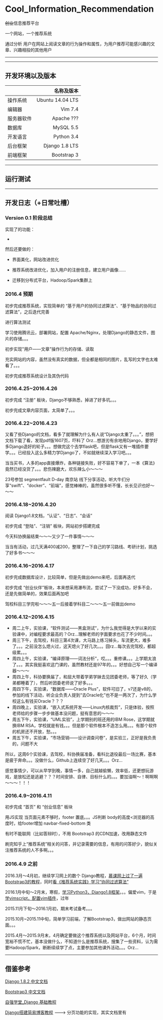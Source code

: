 # Cool_Information_Recommendation

<s>创业</s>信息推荐平台

一个网站，一个推荐系统

通过分析 用户在网站上阅读文章的行为操作和属性，为用户推荐可能感兴趣的文章、兴趣相投的其他用户


---

---

## 开发环境以及版本

||名称及版本|
|:---|---:|
|操作系统|Ubuntu 14.04 LTS|
|编辑器|Vim 7.4|
|服务器软件|Apache ???|
|数据库|MySQL 5.5|
|开发语言|Python 3.4|
|后台框架|Django 1.8 LTS|
|前端框架|Bootstrap 3|

---

## 运行测试

---

## 开发日志（+日常吐槽）

### Version 0.1 阶段总结

实现了的功能：

- 

然后还要做的：

- 界面美化，网站改进优化

- 推荐系统改进优化，加入用户的注册信息，建立用户画像……

- 迁移到分布式平台，Hadoop/Spark集群上

### 2016.4 预期

初步完成推荐系统，实现简单的 “基于用户的协同过滤算法”、“基于物品的协同过滤算法”，之后迭代完善

进行算法测试

学习使用腾讯云，部署网站，配置 Apache/Nginx，处理Django的静态文件，图片的存储。。。

初步实现"用户——文章"操作行为的存储、读取

充实网站的内容，虽然没有真实的数据，但全都是相同的图片，乱写的文字也太难看了。。。

初步完成推荐系统设计及其伪代码

### 2016.4.25~2016.4.26

初步完成 “注册” 板块，Django不够熟悉，掉进了好多坑。。。

初步完成文章内容页面，太简单了。。。

### 2016.4.22~2016.4.23

又看了些Django的文档，看多了就理解为什么有人说“Django太重了。。。”，想把文档下载了看，发现pdf版1607页，吓料了 Orz...想游刃有余地用Django，要学好多Django造好的轮子。。。想做完这个去学flask吧，但是flask又有一堆插件要学。。。已经投入这么多精力学Django了，不如就继续深入学习吧。。。

当当买书，人多的app直接爆炸，各种链接失败，好不容易下单了，一本《算法》竟然已经没货了。。。悲伤辣磨大，欢乐辣么小～～～

23号参加 segmentfault D-day 南京站 线下分享活动，听大牛们分享“swift”、“docker”、“前端”，感觉棒棒的，虽然很多听不懂，长长见识也好～～～

### 2016.4.18~2016.4.20

阅读 Django1.8文档，“认证”、“日志”、“会话”

初步完成 “登陆”、“注销” 板块，网站初步搭建完成

今天科协换届结束～～～又少了一件事情～～～

当当有活动，过几天满400减200，整理了一下自己的学习路线、考研计划，挑选了好多书～～～

### 2016.4.16~2016.4.17

初步完成数据库设计，比较简单，但是先做出demo来吧，后面再迭代

初步完成 “创业伙伴”板块，本来想采用瀑布流，尝试了一下没成功，好多不会，还是先做简单的，效果后面再加吧

驾校科目三学完啦～～～五一后接着学科目二～～～五一前做出demo

### 2016.4.12~2016.4.15

- 周二上午，实验课，“软件测试——黑盒测试”，为什么我觉得是大学以来的实验课中，对编程要求最高的？Orz...理解老师的字面要求也花了不少时间。。。
- 周三下午，去驾校，科目三第4次课，大马路上练习掉头，车流更大，难多了。。。之前没怎么熄火过，这天熄火了好几次。。。囧rz...每次去完驾校，都超级累。。。
- 周四上午，实验课，“编译原理——词法分析”，哎。。。重修课。。。上学期太浪了。。。其实我挺喜欢这门课的，虽然教材还是97年的。。。好想自己写一个编译器～～～
- 周四上午，科协要换届了，和屈大带着学弟学妹去见团委老师，等了好久（学弟都睡着了），然后听团委老师说了好多。。。
- 周四下午，实验课，“数据库——Oracle Plus”，软件可旧了，v7还是v8的，参加的线下活动，听企业负责人提到“去Oracle化”也不是一两次了，为什么学校这么有钱买Oracle？？？
- 周四晚上，实验课，“嵌入式系统开发——Linux内核裁剪”，只是体验，按照老师给的步骤一步步做基本没问题，挺有意思的～～～
- 周五下午，实验课，“UML实验”，上学期别的班还用的IBM Rose，这学期就换IBM RSA，学校就是有钱。。。但是那个软件根本不造怎么用。。。有那个软件的机房还不开放，愁。。。
- 周五下午，实验课，“市场营销——设计调查问卷”，是实验三，正好是我负责的，问题不大

所以，这周6个实验课，去驾校，科协换届准备，看科比退役最后一场比赛，基本是疲于奔命。。。没做什么，Github上连续空了好几天。。。Orz...

感觉事情少，可以从早学到晚，事情一多，自己就越偷懒，效率低，还更想玩游戏，是放松还是逃避？？？时间安排、自律、目标什么的。。。要加油啊～！啊啊啊～～～！！！

### 2016.4.9~2016.4.11

初步完成 “首页” 和 “创业信息” 板块

用JS实现 当页面元素不够时，footer 置底。。。JS判断 body的高度<浏览器的高度时，给footer增加 navbar-fixed-bottom 类

有时不能联网（比如答辩时），不用 Bootstrap3 的CDN加速，改用静态文件

刷完知乎上“推荐系统”相关的问答，并记录需要的信息，有用的问答好少，貌似关注推荐系统的人不多啊。。。

### 2016.4.9 之前

2016.3月～4月初，继续学习网上的数个 Django教程，[慕课网上过了一遍 Bootstrap3的教程](https://github.com/TomatoFishes/Exercise_imooc_Web)，同时[看《推荐系统实践》学习“协同过滤算法”](https://github.com/TomatoFishes/Learn_RecSystem)

2016.1月中旬～2月末，寒假，[学习Python3，Django1.8框架](https://github.com/TomatoFishes/Exercise_ProLang_Python3_Exercise)。。。偏爱vim，于是[学vimscript，配置vim插件](https://github.com/TomatoFishes/Learn_VimScript)，过年

2015.11月下旬～2016.1月初，期末考试备考。。。

2015.10月~2015.11中旬，简单学习前端，了解Bootstrap3，做出网站的静态页面。。。

2015.4月～2015.9月末，4月确定要做这个推荐系统以及网站平台，6个月，时间宽裕不慌不忙，基本没做什么，不知道什么是推荐系统，搜集了一些资料，认为需要Hadoop/Spark，断断续续学了点，主要参加其他课外活动。。。Orz...

---

## 借鉴参考

[Django 1.8.2 中文文档](http://python.usyiyi.cn/django/index.html)

[Bootstrap3 中文文档](http://v3.bootcss.com/)

[自强学堂_Django 基础教程](http://www.ziqiangxuetang.com/django/django-tutorial.html)

[Django搭建简易博客教程](https://andrew-liu.gitbooks.io/django-blog/content/index.html) ---> 分页功能的实现，其实文档里有